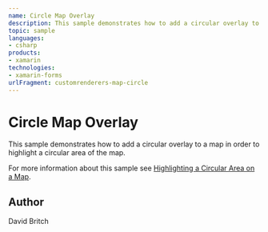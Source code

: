 ```yaml
---
name: Circle Map Overlay
description: This sample demonstrates how to add a circular overlay to a map in order to highlight a circular area of the map. For more information about this sample see Highlighting a Circular Area on a Map.
topic: sample
languages:
- csharp
products:
- xamarin
technologies:
- xamarin-forms
urlFragment: customrenderers-map-circle
---
```

Circle Map Overlay
==================

This sample demonstrates how to add a circular overlay to a map in order to highlight a circular area of the map.

For more information about this sample see [Highlighting a Circular Area on a Map](http://developer.xamarin.com/guides/xamarin-forms/custom-renderer/map/circle-map-overlay/).

Author
------

David Britch

